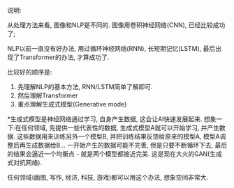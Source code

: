 说明: 

从处理方法来看, 图像和NLP是不同的. 图像用卷积神经网络(CNN), 已经比较成功了;

NLP以前一直没有好办法, 用过循环神经网络(RNN), 长短期记忆(LSTM), 最后出现了Transformer的办法, 才算成功了. 

比较好的顺序是:    
1. 先理解NLP的基本方法, RNN/LSTM简单了解即可.  
2. 然后理解Transformer 
3. 重点理解生成式模型(Generative mode)

*生成式模型是神经网络通过学习, 自身产生数据, 这会让AI快速发展起来. 想象一下:在任何领域, 先提供一些代表性的数据, 生成式模型A就可以开始学习, 并产生数据. 这些数据用来训练另外一个模型B, 并把训练结果反馈给原来的模型A, 模型A调整后再生成数据给B...  一开始产生的数据可能不完善, 但是只要不断循环下去, 最后的结果会逼近一个均衡点 - 就是两个模型都接近完美. 这是现在大火的GAN(生成式对抗网络). 

任何领域(画图, 写作, 经济, 科技, 游戏)都可以用这个办法, 想象空间非常大. 

